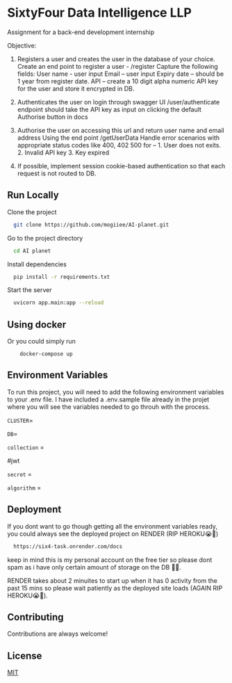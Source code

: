 
# SixtyFour Data Intelligence LLP

Assignment for a back-end development internship 

Objective:
1.	Registers a user and creates the user in the database of your choice.
Create an end point to register a user - /register
Capture the following fields:
User name  - user input
Email – user input
Expiry date – should be 1 year from register date.
API – create a 10 digit alpha numeric API key for the user and store it encrypted in DB.

2.	Authenticates the user on login through swagger UI
/user/authenticate endpoint should take the API key as input on clicking the default Authorise button in docs 

3.	Authorise the user on accessing this url and return user name and email address Using the end point /getUserData
Handle error scenarios with appropriate status codes like 400, 402 500 for – 1. User does not exits. 2. Invalid API key 3. Key expired 

4.	If possible, implement session cookie-based authentication so that each request is not routed to DB.

## Run Locally

Clone the project

```bash
  git clone https://github.com/mogiiee/AI-planet.git
```

Go to the project directory

```bash
  cd AI planet
```

Install dependencies

```bash
  pip install -r requirements.txt
```

Start the server

```bash
  uvicorn app.main:app --reload
```

## Using docker

Or you could simply run 
```
    docker-compose up
```


## Environment Variables

To run this project, you will need to add the following environment variables to your .env file. I have included a .env.sample file already in the projet where you will see the variables needed to go throuh with the process.

`CLUSTER`=

`DB`=

`collection` = 


#jwt


`secret` =

`algorithm` =

## Deployment

If you dont want to go though getting all the environment variables ready, you could always see the deployed project on RENDER (RIP HEROKU😭🫡)

```bash
  https://six4-task.onrender.com/docs
```
keep in mind this is my personal account on the free tier so please dont spam as i have only certain amount of storage on the DB 🥺😩. 

RENDER takes about 2 minuites to start up when it has 0 activity from the past 15 mins so please wait patiently as the deployed site loads (AGAIN RIP HEROKU😭🫡).


## Contributing

Contributions are always welcome!


## License

[MIT](https://choosealicense.com/licenses/mit/)




